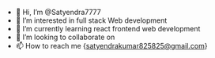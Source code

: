 - 👋 Hi, I’m @Satyendra7777
- 👀 I’m interested in full stack Web development
- 🌱 I’m currently learning react frontend web development
- 💞️ I’m looking to collaborate on 
- 📫 How to reach me {satyendrakumar825825@gmail.com}

<!---
Satyendra7777/Satyendra7777 is a ✨ special ✨ repository because its `README.md` (this file) appears on your GitHub profile.
You can click the Preview link to take a look at your changes.
--->
